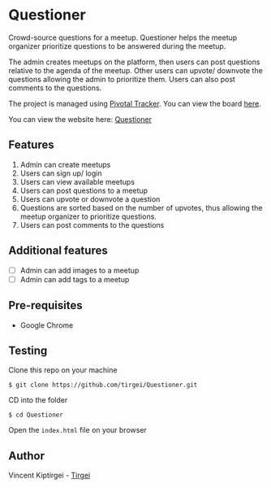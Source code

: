 
# Questioner

Crowd-source questions for a meetup. Questioner helps the meetup organizer prioritize questions to be answered during the meetup.

The admin creates meetups on the platform, then users can post questions relative to the agenda of the meetup. Other users can upvote/ downvote the questions allowing the admin to prioritize them. Users can also post comments to the questions.

The project is managed using [Pivotal Tracker](https://www.pivotaltracker.com). You can view the board [here](https://www.pivotaltracker.com/n/projects/2235446).

You can view the website here: [Questioner](https://tirgei.github.io/Questioner/UI)

## Features

1. Admin can create meetups
2. Users can sign up/ login
3. Users can view available meetups
4. Users can post questions to a meetup
5. Users can upvote or downvote a question
6. Questions are sorted based on the number of upvotes, thus allowing the meetup organizer to prioritize questions.
7. Users can post comments to the questions

## Additional features

- [ ] Admin can add images to a meetup
- [ ] Admin can add tags to a meetup

## Pre-requisites

- Google Chrome

## Testing

Clone this repo on your machine

`$ git clone https://github.com/tirgei/Questioner.git`

CD into the folder

`$ cd Questioner`

Open the `index.html` file on your browser

## Author

Vincent Kiptirgei - [Tirgei](https://tirgei.github.io)